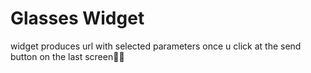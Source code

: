 # Glasses Widget

widget produces url with selected parameters once u click at the send button on the last screen😶‍🌫️


